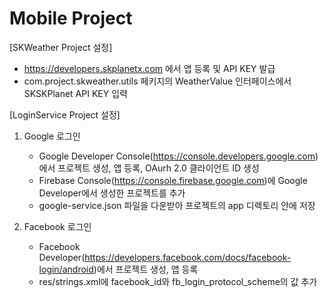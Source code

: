 # Mobile Project

[SKWeather Project 설정]

- https://developers.skplanetx.com 에서 앱 등록 및 API KEY 발급
- com.project.skweather.utils 페키지의 WeatherValue 인터페이스에서 SKSKPlanet API KEY 입력


[LoginService Project 설정]

1. Google 로그인
   - Google Developer Console(https://console.developers.google.com)에서 프로젝트 생성, 앱 등록, OAurh 2.0 클라이언트 ID 생성
   - Firebase Console(https://console.firebase.google.com)에 Google Developer에서 생성한 프로젝트를 추가 
   - google-service.json 파일을 다운받아 프로젝트의 app 디렉토리 안에 저장

2. Facebook 로그인
   - Facebook Developer(https://developers.facebook.com/docs/facebook-login/android)에서 프로젝트 생성, 앱 등록 
   - res/strings.xml에 facebook_id와 fb_login_protocol_scheme의 값 추가
